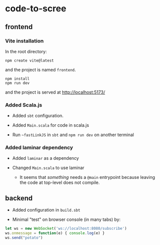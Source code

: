 # code-to-scree

## frontend

### Vite installation

In the root directory:

```shell
npm create vite@latest
```

and the project is named `frontend`.

```shell
npm install
npm run dev
```

and the project is served at [http://localhost:5173/](http://localhost:5173/)

### Added Scala.js

* Added `sbt` configuration.

* Added `Main.scala` for code in scala.js

* Run `~fastLinkJS` in `sbt` and `npm run dev` on another terminal

### Added laminar dependency

* Added `laminar` as a dependency

* Changed `Main.scala` to use laminar

  * It seems that _something_ needs a `@main` entrypoint because leaving the code at top-level does not compile.

## backend

* Added configuration in `build.sbt`

* Minimal "test" on browser console (in many tabs) by:

```javascript
let ws = new WebSocket('ws://localhost:8080/subscribe')
ws.onmessage = function(e) { console.log(e) }
ws.send("potato")
```
